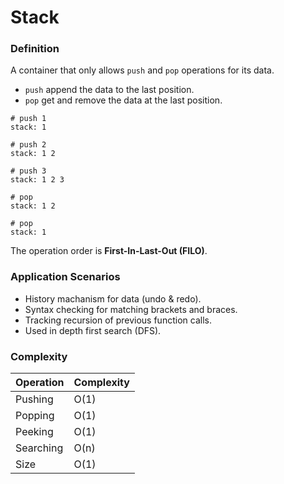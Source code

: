# Stack

### Definition

A container that only allows `push` and `pop` operations for its data.

- `push` append the data to the last position.
- `pop` get and remove the data at the last position.

```
# push 1
stack: 1

# push 2
stack: 1 2

# push 3
stack: 1 2 3

# pop
stack: 1 2

# pop
stack: 1
```

The operation order is **First-In-Last-Out (FILO)**.

### Application Scenarios

- History machanism for data (undo & redo).
- Syntax checking for matching brackets and braces.
- Tracking recursion of previous function calls.
- Used in depth first search (DFS).

### Complexity

| Operation | Complexity |
| --------- | ---------- |
| Pushing   | O(1)       |
| Popping   | O(1)       |
| Peeking   | O(1)       |
| Searching | O(n)       |
| Size      | O(1)       |
